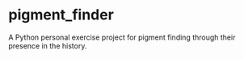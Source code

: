 # pigment_finder
A Python personal exercise project for pigment  finding through their presence in the history.
